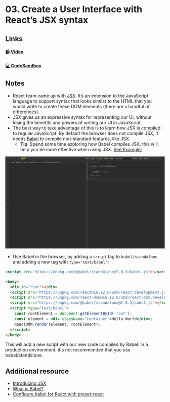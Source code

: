 # 03. Create a User Interface with React’s JSX syntax

## Links

#### [📹 Video]()

#### [💻 CodeSandbox](https://codesandbox.io/s/github/kentcdodds/beginners-guide-to-react/tree/codesandbox/03-jsx?from-embed)

## Notes

- React team came up with [JSX](https://reactjs.org/docs/introducing-jsx.html). It’s an extension to the JavaScript language to support syntax that looks similar to the HTML that you would write to create these DOM elements (there are a handful of differences).
- JSX gives us an expressive syntax for representing our UI, without losing the benefits and powers of writing our UI in JavaScript.
- The best way to take advantage of this is to learn how JSX is compiled to regular JavaScript. By default the browser does not compile JSX, it needs [Babel](https://babeljs.io) to compile non-standard features, like JSX.
  - **Tip**: Spend some time exploring how Babel compiles JSX, this will help you be more effective when using JSX. [See Example:](https://babeljs.io/repl#?browsers=&build=&builtIns=false&spec=false&loose=false&code_lz=ATDGHsDsGcBdgKYBsEFsGXgXmAHgCYCWAbmEgIbTQBy56WARBJuYZAgE4MB8AEsknDAA6uA5J8uAPRFi3IA&debug=false&forceAllTransforms=false&shippedProposals=false&circleciRepo=&evaluate=false&fileSize=false&timeTravel=false&sourceType=module&lineWrap=false&presets=es2015%2Creact%2Cstage-2&prettier=true&targets=&version=7.8.7&externalPlugins=)

![](./images/babel.png)

- Use Babel in the browser, by adding a `script` tag to `babel/standalone` and adding a new tag with `type='text/babel'`;

```html
<script src="https://unpkg.com/@babel/standalone@7.8.3/babel.js"></script>
```

```html
<body>
  <div id="root"></div>
  <script src="https://unpkg.com/react@16.12.0/umd/react.development.js"></script>
  <script src="https://unpkg.com/react-dom@16.12.0/umd/react-dom.development.js"></script>
  <script src="https://unpkg.com/@babel/standalone@7.8.3/babel.js"></script>
  <script type="text/babel">
    const rootElement = document.getElementById('root');
    const element = <div className="container">Hello World</div>;
    ReactDOM.render(element, rootElement);
  </script>
</body>
```

This will add a new script with our new code compiled by Babel. In a production environment, it's not recommended that you use babel/standalone.

## Additional resource

- [Introducing JSX](https://reactjs.org/docs/introducing-jsx.html)
- [What is Babel?](https://babeljs.io/docs/en/)
- [Configure babel for React with preset-react](https://egghead.io/lessons/react-configure-babel-for-react-with-preset-react)
